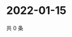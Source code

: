 # 2022-01-15

共 0 条

<!-- BEGIN WEIBO -->
<!-- 最后更新时间 Sat Jan 15 2022 23:09:12 GMT+0800 (China Standard Time) -->

<!-- END WEIBO -->
